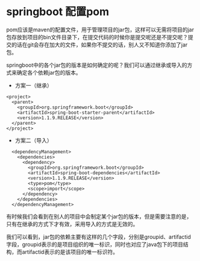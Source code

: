 # springboot 配置pom

pom应该是maven的配置文件，用于管理项目的jar包，这样可以无需将项目的jar包存放到项目的bin文件目录下，在提交代码的时候你是提交呢还是不提交呢？提交的话在git会存在加大的文件，如果你不提交的话，别人又不知道你添加了jar包。

springboot中的各个jar包的版本是如何确定的呢？我们可以通过继承或导入的方式来确定各个依赖jar包的版本。

* 方案一（继承）

```markup
<project>
  <parent>
    <groupId>org.springframework.boot</groupId>
    <artifactId>spring-boot-starter-parent</artifactId>
    <version>1.1.9.RELEASE</version>
  </parent>
</project>
```

* 方案二（导入）

```markup
  <dependencyManagement>
    <dependencies>
      <dependency>
        <groupId>org.springframework.boot</groupId>
        <artifactId>spring-boot-dependencies</artifactId>
        <version>1.1.9.RELEASE</version>
        <type>pom</type>
        <scope>import</scope>
      </dependency>
    </dependencies>
  </dependencyManagement>
```

有时候我们会看到在别人的项目中会制定某个jar包的版本，但是需要注意的是，只有在继承的方式下才有效，采用导入的方式是无效的。

我们可以看到，jar包的依赖主要有这样的几个字段，分别是groupid、artifactid字段，groupid表示的是项目组织的唯一标识，同时也对应了java包下的项目结构，而artifactid表示的是该项目的唯一标识符。

